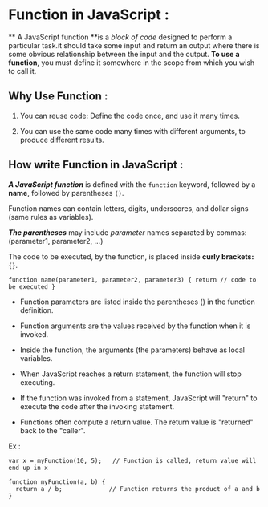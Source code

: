# Function in JavaScript :
** A JavaScript function **is a *block of code* designed to perform a particular task.it should take some input and return an output where there is some obvious relationship between the input and the output. **To use a function**, you must define it somewhere in the scope from which you wish to call it.
## Why Use Function :
1. You can reuse code: Define the code once, and use it many times.

2. You can use the same code many times with different arguments, to produce different results.
## How write Function in JavaScript  :
***A JavaScript function*** is defined with the `function` keyword, followed by a **name**, followed by parentheses `()`.

Function names can contain letters, digits, underscores, and dollar signs (same rules as variables).

***The parentheses*** may include *parameter* names separated by commas:
(parameter1, parameter2, ...)

The code to be executed, by the function, is placed inside **curly brackets:** `{}`.

`
function name(parameter1, parameter2, parameter3) {
  return // code to be executed
}
`

* Function parameters are listed inside the parentheses () in the function definition.

* Function arguments are the values received by the function when it is invoked.

* Inside the function, the arguments (the parameters) behave as local variables.
* When JavaScript reaches a return statement, the function will stop executing.

* If the function was invoked from a statement, JavaScript will "return" to execute the code after the invoking statement.

* Functions often compute a return value. The return value is "returned" back to the "caller".

Ex :
```
var x = myFunction(10, 5);   // Function is called, return value will end up in x

function myFunction(a, b) {
  return a / b;             // Function returns the product of a and b
}
```




